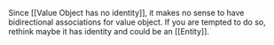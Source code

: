 Since [[Value Object has no identity]], it makes no sense to have bidirectional associations for value object. If you are tempted to do so, rethink maybe it has identity and could be an [[Entity]].